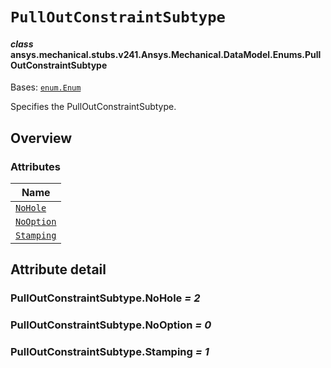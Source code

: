 # `PullOutConstraintSubtype`

<a id="ansys.mechanical.stubs.v241.Ansys.Mechanical.DataModel.Enums.PullOutConstraintSubtype"></a>

#### *class* ansys.mechanical.stubs.v241.Ansys.Mechanical.DataModel.Enums.PullOutConstraintSubtype

Bases: [`enum.Enum`](https://docs.python.org/3/library/enum.html#enum.Enum)

Specifies the PullOutConstraintSubtype.

<!-- !! processed by numpydoc !! -->

<a id="overview"></a>

## Overview

### Attributes

| Name |
| -------------------------------------------------- |
| [`NoHole`](#PullOutConstraintSubtype.NoHole) |
| [`NoOption`](#PullOutConstraintSubtype.NoOption) |
| [`Stamping`](#PullOutConstraintSubtype.Stamping) |

<a id="attribute-detail"></a>

## Attribute detail

<a id="PullOutConstraintSubtype.NoHole"></a>

### PullOutConstraintSubtype.NoHole *= 2*

<a id="PullOutConstraintSubtype.NoOption"></a>

### PullOutConstraintSubtype.NoOption *= 0*

<a id="PullOutConstraintSubtype.Stamping"></a>

### PullOutConstraintSubtype.Stamping *= 1*


